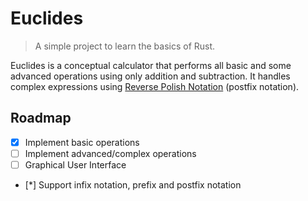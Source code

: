 # Euclides

> A simple project to learn the basics of Rust.

Euclides is a conceptual calculator that performs all basic and some advanced operations using only addition and subtraction. It handles complex expressions using [Reverse Polish Notation](https://en.wikipedia.org/wiki/Reverse_Polish_notation) (postfix notation).

## Roadmap

- [x] Implement basic operations
- [ ] Implement advanced/complex operations
- [ ] Graphical User Interface
- [*] Support infix notation, prefix and postfix notation
